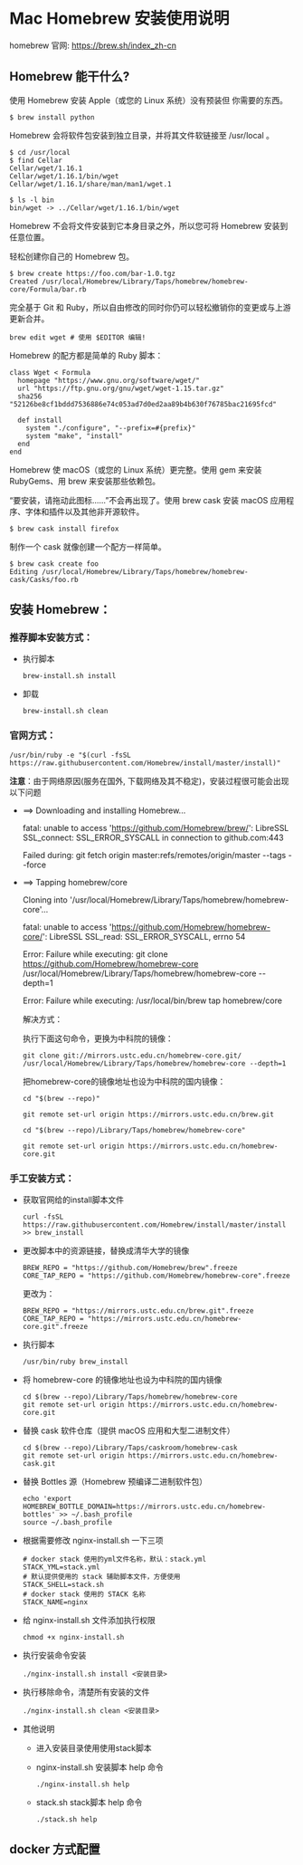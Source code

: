 # Mac Homebrew 安装使用说明

homebrew 官网: https://brew.sh/index_zh-cn

## Homebrew 能干什么?

使用 Homebrew 安装 Apple（或您的 Linux 系统）没有预装但 你需要的东西。

    $ brew install python

Homebrew 会将软件包安装到独立目录，并将其文件软链接至 /usr/local 。

    $ cd /usr/local
    $ find Cellar
    Cellar/wget/1.16.1
    Cellar/wget/1.16.1/bin/wget
    Cellar/wget/1.16.1/share/man/man1/wget.1
    
    $ ls -l bin
    bin/wget -> ../Cellar/wget/1.16.1/bin/wget

Homebrew 不会将文件安装到它本身目录之外，所以您可将 Homebrew 安装到任意位置。

轻松创建你自己的 Homebrew 包。

    $ brew create https://foo.com/bar-1.0.tgz
    Created /usr/local/Homebrew/Library/Taps/homebrew/homebrew-core/Formula/bar.rb

完全基于 Git 和 Ruby，所以自由修改的同时你仍可以轻松撤销你的变更或与上游更新合并。
    
    brew edit wget # 使用 $EDITOR 编辑!

Homebrew 的配方都是简单的 Ruby 脚本：
    
    class Wget < Formula
      homepage "https://www.gnu.org/software/wget/"
      url "https://ftp.gnu.org/gnu/wget/wget-1.15.tar.gz"
      sha256 "52126be8cf1bddd7536886e74c053ad7d0ed2aa89b4b630f76785bac21695fcd"
    
      def install
        system "./configure", "--prefix=#{prefix}"
        system "make", "install"
      end
    end

Homebrew 使 macOS（或您的 Linux 系统）更完整。使用 gem 来安装 RubyGems、用 brew 来安装那些依赖包。

“要安装，请拖动此图标......”不会再出现了。使用 brew cask 安装 macOS 应用程序、字体和插件以及其他非开源软件。

    $ brew cask install firefox
    
制作一个 cask 就像创建一个配方一样简单。
    
    $ brew cask create foo
    Editing /usr/local/Homebrew/Library/Taps/homebrew/homebrew-cask/Casks/foo.rb


## 安装 Homebrew：

### 推荐脚本安装方式：

- 执行脚本 
    
      brew-install.sh install
      
- 卸载
    
      brew-install.sh clean


### 官网方式：

    /usr/bin/ruby -e "$(curl -fsSL https://raw.githubusercontent.com/Homebrew/install/master/install)"
    
**注意**：由于网络原因(服务在国外, 下载网络及其不稳定)，安装过程很可能会出现以下问题
    
-  ==> Downloading and installing Homebrew...

   fatal: unable to access 'https://github.com/Homebrew/brew/': LibreSSL SSL_connect: SSL_ERROR_SYSCALL in connection to github.com:443 
   
   Failed during: git fetch origin master:refs/remotes/origin/master --tags --force

- ==> Tapping homebrew/core

  Cloning into '/usr/local/Homebrew/Library/Taps/homebrew/homebrew-core'...

  fatal: unable to access 'https://github.com/Homebrew/homebrew-core/': LibreSSL SSL_read: SSL_ERROR_SYSCALL, errno 54

  Error: Failure while executing: git clone https://github.com/Homebrew/homebrew-core /usr/local/Homebrew/Library/Taps/homebrew/homebrew-core --depth=1

  Error: Failure while executing: /usr/local/bin/brew tap homebrew/core
  
  解决方式：
  
  执行下面这句命令，更换为中科院的镜像：
  
      git clone git://mirrors.ustc.edu.cn/homebrew-core.git/ /usr/local/Homebrew/Library/Taps/homebrew/homebrew-core --depth=1

  把homebrew-core的镜像地址也设为中科院的国内镜像：
  
      cd "$(brew --repo)" 
      
      git remote set-url origin https://mirrors.ustc.edu.cn/brew.git
      
      cd "$(brew --repo)/Library/Taps/homebrew/homebrew-core" 
      
      git remote set-url origin https://mirrors.ustc.edu.cn/homebrew-core.git

    
### 手工安装方式：

- 获取官网给的install脚本文件

      curl -fsSL https://raw.githubusercontent.com/Homebrew/install/master/install >> brew_install
    
- 更改脚本中的资源链接，替换成清华大学的镜像

      BREW_REPO = "https://github.com/Homebrew/brew".freeze
      CORE_TAP_REPO = "https://github.com/Homebrew/homebrew-core".freeze
      
  更改为：
  
      BREW_REPO = "https://mirrors.ustc.edu.cn/brew.git".freeze
      CORE_TAP_REPO = "https://mirrors.ustc.edu.cn/homebrew-core.git".freeze

- 执行脚本

      /usr/bin/ruby brew_install

- 将 homebrew-core 的镜像地址也设为中科院的国内镜像

      cd $(brew --repo)/Library/Taps/homebrew/homebrew-core
      git remote set-url origin https://mirrors.ustc.edu.cn/homebrew-core.git
        
        
- 替换 cask 软件仓库（提供 macOS 应用和大型二进制文件）

      cd $(brew --repo)/Library/Taps/caskroom/homebrew-cask
      git remote set-url origin https://mirrors.ustc.edu.cn/homebrew-cask.git

- 替换 Bottles 源（Homebrew 预编译二进制软件包）

      echo 'export HOMEBREW_BOTTLE_DOMAIN=https://mirrors.ustc.edu.cn/homebrew-bottles' >> ~/.bash_profile
      source ~/.bash_profile



- 根据需要修改 nginx-install.sh 一下三项
    
      # docker stack 使用的yml文件名称，默认：stack.yml
      STACK_YML=stack.yml
      # 默认提供使用的 stack 辅助脚本文件，方便使用
      STACK_SHELL=stack.sh
      # docker stack 使用的 STACK 名称
      STACK_NAME=nginx

- 给 nginx-install.sh 文件添加执行权限

      chmod +x nginx-install.sh
      
- 执行安装命令安装

      ./nginx-install.sh install <安装目录>

- 执行移除命令，清楚所有安装的文件

      ./nginx-install.sh clean <安装目录>
      
- 其他说明

    - 进入安装目录使用使用stack脚本
    
    - nginx-install.sh 安装脚本 help 命令
    
          ./nginx-install.sh help
          
    - stack.sh stack脚本 help 命令
    
          ./stack.sh help 

## docker 方式配置

